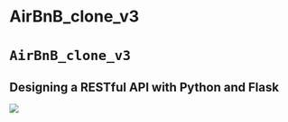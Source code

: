 # AirBnB_clone_v3
# `AirBnB_clone_v3`



## Designing a RESTful API with Python and Flask

![](https://bykowski.pl/wp-content/uploads/2021/06/api-przyklad-dzialania-1.jpg)


